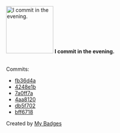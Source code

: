 <img src="https://my-badges.github.io/my-badges/evening-commits.png" alt="I commit in the evening." title="I commit in the evening." width="128">
<strong>I commit in the evening.</strong>
<br><br>

Commits:

- <a href="https://github.com/Neptunium931/Advent-of-Code/commit/fb36d4a372f8b2ce9cf325a018420dffbc502e00">fb36d4a</a>
- <a href="https://github.com/Neptunium931/ncc/commit/4248e1b6f71d8102c79dd7c95db92ba45a5f3155">4248e1b</a>
- <a href="https://github.com/Neptunium931/ncc/commit/7a0ff7a4f718fc4ffff364214570e4081a9597c2">7a0ff7a</a>
- <a href="https://github.com/Neptunium931/ncc/commit/4aa81209f10dd44b94a6adccb7c5c00546b4ca0a">4aa8120</a>
- <a href="https://github.com/Neptunium931/ncc/commit/db5f702453b7640332ff05b5f291ad6285ca16b1">db5f702</a>
- <a href="https://github.com/Neptunium931/nbs/commit/bff671891fedcc00a725711f81b628fff6916790">bff6718</a>


Created by <a href="https://github.com/my-badges/my-badges">My Badges</a>